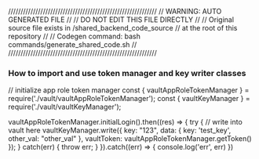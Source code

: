 ////////////////////////////////////////////////////////////
// WARNING: AUTO GENERATED FILE
//
// DO NOT EDIT THIS FILE DIRECTLY
// 
// Original source file exists in /shared_backend_code_source
// at the root of this repository
// 
// Codegen command: bash commands/generate_shared_code.sh
// 
////////////////////////////////////////////////////////////

### How to import and use token manager and key writer classes

// initialize app role token manager
const { vaultAppRoleTokenManager } = require('./vault/vaultAppRoleTokenManager');
const { vaultKeyManager } = require('./vault/vaultKeyManager');

vaultAppRoleTokenManager.initialLogin().then((res) => {
  try {
    // write into vault here
    vaultKeyManager.write({
      key: "123",
      data: {
        key: 'test_key',
        other_val: "other_val"
      },
      vaultToken: vaultAppRoleTokenManager.getToken()
    });
  } catch(err) {
    throw err;
  }
}).catch((err) => {
  console.log('err', err)
})
